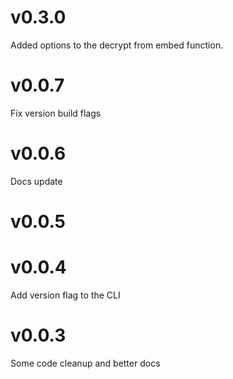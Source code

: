 # v0.3.0

Added options to the decrypt from embed function.

# v0.0.7

Fix version build flags

# v0.0.6

Docs update

# v0.0.5

# v0.0.4

Add version flag to the CLI

# v0.0.3

Some code cleanup and better docs